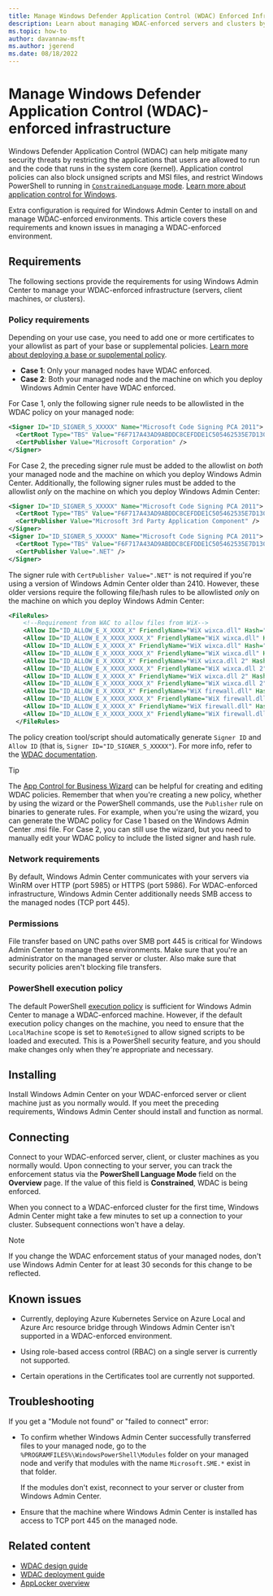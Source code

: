 ```yaml
---
title: Manage Windows Defender Application Control (WDAC) Enforced Infrastructure with Windows Admin Center
description: Learn about managing WDAC-enforced servers and clusters by using Windows Admin Center.
ms.topic: how-to
author: davannaw-msft
ms.author: jgerend
ms.date: 08/18/2022
---
```

# Manage Windows Defender Application Control (WDAC)-enforced infrastructure

Windows Defender Application Control (WDAC) can help mitigate many security threats by restricting the applications that users are allowed to run and the code that runs in the system core (kernel). Application control policies can also block unsigned scripts and MSI files, and restrict Windows PowerShell to running in [`ConstrainedLanguage` mode](/powershell/module/microsoft.powershell.core/about/about_language_modes). [Learn more about application control for Windows](/windows/security/threat-protection/windows-defender-application-control/windows-defender-application-control).

Extra configuration is required for Windows Admin Center to install on and manage WDAC-enforced environments. This article covers these requirements and known issues in managing a WDAC-enforced environment.

## Requirements

The following sections provide the requirements for using Windows Admin Center to manage your WDAC-enforced infrastructure (servers, client machines, or clusters).

### Policy requirements

Depending on your use case, you need to add one or more certificates to your allowlist as part of your base or supplemental policies. [Learn more about deploying a base or supplemental policy](/windows/security/threat-protection/windows-defender-application-control/types-of-devices).

- **Case 1**: Only your managed nodes have WDAC enforced.
- **Case 2**: Both your managed node and the machine on which you deploy Windows Admin Center have WDAC enforced.

For Case 1, only the following signer rule needs to be allowlisted in the WDAC policy on your managed node:

```xml
<Signer ID="ID_SIGNER_S_XXXXX" Name="Microsoft Code Signing PCA 2011"> 
  <CertRoot Type="TBS" Value="F6F717A43AD9ABDDC8CEFDDE1C505462535E7D1307E630F9544A2D14FE8BF26E" /> 
  <CertPublisher Value="Microsoft Corporation" /> 
</Signer> 
```

For Case 2, the preceding signer rule must be added to the allowlist on *both* your managed node and the machine on which you deploy Windows Admin Center. Additionally, the following signer rules must be added to the allowlist *only* on the machine on which you deploy Windows Admin Center:

```xml
<Signer ID="ID_SIGNER_S_XXXXX" Name="Microsoft Code Signing PCA 2011"> 
  <CertRoot Type="TBS" Value="F6F717A43AD9ABDDC8CEFDDE1C505462535E7D1307E630F9544A2D14FE8BF26E" /> 
  <CertPublisher Value="Microsoft 3rd Party Application Component" /> 
</Signer>
<Signer ID="ID_SIGNER_S_XXXXX" Name="Microsoft Code Signing PCA 2011">
  <CertRoot Type="TBS" Value="F6F717A43AD9ABDDC8CEFDDE1C505462535E7D1307E630F9544A2D14FE8BF26E" />
  <CertPublisher Value=".NET" />
</Signer>
```

The signer rule with `CertPublisher Value=".NET"` is not required if you're using a version of Windows Admin Center older than 2410. However, these older versions require the following file/hash rules to be allowlisted *only* on the machine on which you deploy Windows Admin Center:

```xml
<FileRules>
    <!--Requirement from WAC to allow files from WiX-->
    <Allow ID="ID_ALLOW_E_X_XXXX_X" FriendlyName="WiX wixca.dll" Hash="9DE61721326D8E88636F9633AA37FCB885A4BABE" />
    <Allow ID="ID_ALLOW_E_X_XXXX_XXXX_X" FriendlyName="WiX wixca.dll" Hash="B216DFA814FC856FA7078381291C78036CEF0A05" />
    <Allow ID="ID_ALLOW_E_X_XXXX_X" FriendlyName="WiX wixca.dll" Hash="233F5E43325615710CA1AA580250530E06339DEF861811073912E8A16B058C69" />
    <Allow ID="ID_ALLOW_E_X_XXXX_XXXX_X" FriendlyName="WiX wixca.dll" Hash="B216DFA814FC856FA7078381291C78036CEF0A05" />
    <Allow ID="ID_ALLOW_E_X_XXXX_X" FriendlyName="WiX wixca.dll 2" Hash="EB4CB5FF520717038ADADCC5E1EF8F7C24B27A90" />
    <Allow ID="ID_ALLOW_E_X_XXXX_XXXX_X" FriendlyName="WiX wixca.dll 2" Hash="6C65DD86130241850B2D808C24EC740A4C509D9C" />
    <Allow ID="ID_ALLOW_E_X_XXXX_X" FriendlyName="WiX wixca.dll 2" Hash="C8D190D5BE1EFD2D52F72A72AE9DFA3940AB3FACEB626405959349654FE18B74" />
    <Allow ID="ID_ALLOW_E_X_XXXX_XXXX_X" FriendlyName="WiX wixca.dll 2" Hash="6C65DD86130241850B2D808C24EC740A4C509D9C" />
    <Allow ID="ID_ALLOW_E_X_XXXX_X" FriendlyName="WiX firewall.dll" Hash="2F0903D4B21A0231ADD1B4CD02E25C7C4974DA84" />
    <Allow ID="ID_ALLOW_E_X_XXXX_XXXX_X" FriendlyName="WiX firewall.dll" Hash="868635E434C14B65AD7D7A9AE1F4047965740786" />
    <Allow ID="ID_ALLOW_E_X_XXXX_X" FriendlyName="WiX firewall.dll" Hash="5C29B8255ACE0CD94C066C528C8AD04F0F45EBA12FCF94DA7B9CA1B64AD4288B" />
    <Allow ID="ID_ALLOW_E_X_XXXX_XXXX_X" FriendlyName="WiX firewall.dll" Hash="868635E434C14B65AD7D7A9AE1F4047965740786" />
  </FileRules>
  ```

The policy creation tool/script should automatically generate `Signer ID` and `Allow ID` (that is, `Signer ID="ID_SIGNER_S_XXXXX"`). For more info, refer to the [WDAC documentation](/windows/security/threat-protection/windows-defender-application-control/types-of-devices).

> [!TIP]
> The [App Control for Business Wizard](/windows/security/application-security/application-control/app-control-for-business/design/appcontrol-wizard) can be helpful for creating and editing WDAC policies. Remember that when you're creating a new policy, whether by using the wizard or the PowerShell commands, use the `Publisher` rule on binaries to generate rules. For example, when you're using the wizard, you can generate the WDAC policy for Case 1 based on the Windows Admin Center .msi file. For Case 2, you can still use the wizard, but you need to manually edit your WDAC policy to include the listed signer and hash rule.

### Network requirements

By default, Windows Admin Center communicates with your servers via WinRM over HTTP (port 5985) or HTTPS (port 5986). For WDAC-enforced infrastructure, Windows Admin Center additionally needs SMB access to the managed nodes (TCP port 445).

### Permissions

File transfer based on UNC paths over SMB port 445 is critical for Windows Admin Center to manage these environments. Make sure that you're an administrator on the managed server or cluster. Also make sure that security policies aren't blocking file transfers.

### PowerShell execution policy

The default PowerShell [execution policy](/powershell/module/microsoft.powershell.core/about/about_execution_policies) is sufficient for Windows Admin Center to manage a WDAC-enforced machine. However, if the default execution policy changes on the machine, you need to ensure that the `LocalMachine` scope is set to `RemoteSigned` to allow signed scripts to be loaded and executed. This is a PowerShell security feature, and you should make changes only when they're appropriate and necessary.

## Installing

Install Windows Admin Center on your WDAC-enforced server or client machine just as you normally would. If you meet the preceding requirements, Windows Admin Center should install and function as normal.

## Connecting

Connect to your WDAC-enforced server, client, or cluster machines as you normally would. Upon connecting to your server, you can track the enforcement status via the **PowerShell Language Mode** field on the **Overview** page. If the value of this field is **Constrained**, WDAC is being enforced.

When you connect to a WDAC-enforced cluster for the first time, Windows Admin Center might take a few minutes to set up a connection to your cluster. Subsequent connections won't have a delay.

> [!NOTE]
> If you change the WDAC enforcement status of your managed nodes, don't use Windows Admin Center for at least 30 seconds for this change to be reflected.

## Known issues

- Currently, deploying Azure Kubernetes Service on Azure Local and Azure Arc resource bridge through Windows Admin Center isn't supported in a WDAC-enforced environment.

- Using role-based access control (RBAC) on a single server is currently not supported.

- Certain operations in the Certificates tool are currently not supported.

## Troubleshooting

If you get a "Module not found" or "failed to connect" error:

- To confirm whether Windows Admin Center successfully transferred files to your managed node, go to the `%PROGRAMFILES%\WindowsPowerShell\Modules` folder on your managed node and verify that modules with the name `Microsoft.SME.*` exist in that folder.

  If the modules don't exist, reconnect to your server or cluster from Windows Admin Center.

- Ensure that the machine where Windows Admin Center is installed has access to TCP port 445 on the managed node.

## Related content

- [WDAC design guide](/windows/security/threat-protection/windows-defender-application-control/windows-defender-application-control-design-guide)
- [WDAC deployment guide](/windows/security/threat-protection/windows-defender-application-control/windows-defender-application-control-deployment-guide)
- [AppLocker overview](/windows/security/threat-protection/windows-defender-application-control/applocker/applocker-overview)

